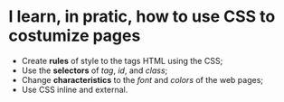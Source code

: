 <h1> I learn, in pratic, how to use CSS to costumize pages</h1>

* Create **rules** of style to the tags HTML using the CSS;
* Use the **selectors** of *tag*, *id*, and *class*;
* Change **characteristics** to the *font* and *colors* of the web pages;
* Use CSS inline and external.